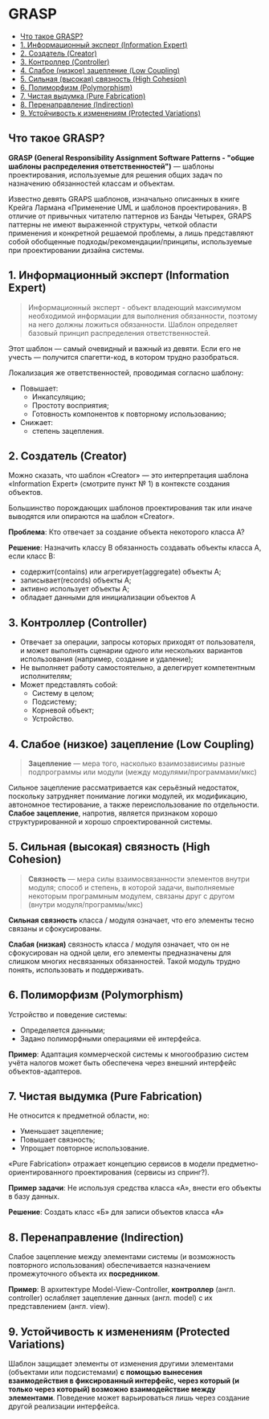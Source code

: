 # GRASP
- [Что такое GRASP?](#что-такое-grasp)
- [1. Информационный эксперт (Information Expert)](#1-информационный-эксперт-information-expert)
- [2. Создатель (Creator)](#2-создатель-creator)
- [3. Контроллер (Controller)](#3-контроллер-controller)
- [4. Слабое (низкое) зацепление (Low Coupling)](#4-слабое-низкое-зацепление-low-coupling)
- [5. Сильная (высокая) связность (High Cohesion)](#5-сильная-высокая-связность-high-cohesion)
- [6. Полиморфизм (Polymorphism)](#6-полиморфизм-polymorphism)
- [7. Чистая выдумка (Pure Fabrication)](#7-чистая-выдумка-pure-fabrication)
- [8. Перенаправление (Indirection)](#8-перенаправление-indirection)
- [9. Устойчивость к изменениям (Protected Variations)](#9-устойчивость-к-изменениям-protected-variations)

## Что такое GRASP?
__GRASP (General Responsibility Assignment Software Patterns - "общие шаблоны распределения ответственностей")__ — шаблоны проектирования, используемые для решения общих задач по назначению обязанностей классам и объектам.

Известно девять GRAPS шаблонов, изначально описанных в книге Крейга Лармана «Применение UML и шаблонов проектирования». В отличие от привычных читателю паттернов из Банды Четырех, GRAPS паттерны не имеют выраженной структуры, четкой области применения и конкретной решаемой проблемы, а лишь представляют собой обобщенные подходы/рекомендации/принципы, используемые при проектировании дизайна системы.

## 1. Информационный эксперт (Information Expert)
> Информационный эксперт - объект владеющий максимумом необходимой информации для выполнения обязанности, поэтому на него должны ложиться обязанности. Шаблон определяет базовый принцип распределения ответственностей.

Этот шаблон — самый очевидный и важный из девяти. Если его не учесть — получится спагетти-код, в котором трудно разобраться.

Локализация же ответственностей, проводимая согласно шаблону:
- Повышает:
    - Инкапсуляцию;
    - Простоту восприятия;
    - Готовность компонентов к повторному использованию;
- Снижает:
    - степень зацепления.

## 2. Создатель (Creator)
Можно сказать, что шаблон «Creator» — это интерпретация шаблона «Information Expert» (смотрите пункт № 1) в контексте создания объектов.

Большинство порождающих шаблонов проектирования так или иначе выводятся или опираются на шаблон «Creator».

__Проблема__: Кто отвечает за создание объекта некоторого класса A?

__Решение__: Назначить классу B обязанность создавать объекты класса A, если класс B:

- содержит(contains) или агрегирует(aggregate) объекты A;
- записывает(records) объекты A;
- активно использует объекты A;
- обладает данными для инициализации объектов A

## 3. Контроллер (Controller)
- Отвечает за операции, запросы которых приходят от пользователя, и может выполнять сценарии одного или нескольких вариантов использования (например, создание и удаление);
- Не выполняет работу самостоятельно, а делегирует компетентным исполнителям;
- Может представлять собой:
    - Систему в целом;
    - Подсистему;
    - Корневой объект;
    - Устройство.

## 4. Слабое (низкое) зацепление (Low Coupling)
>__Зацепление__ — мера того, насколько взаимозависимы разные подпрограммы или модули (между модулями/программами/мкс)

Сильное зацепление рассматривается как серьёзный недостаток, поскольку затрудняет понимание логики модулей, их модификацию, автономное тестирование, а также переиспользование по отдельности. __Слабое зацепление__, напротив, является признаком хорошо структурированной и хорошо спроектированной системы.

## 5. Сильная (высокая) связность (High Cohesion)
>__Связность__ — мера силы взаимосвязанности элементов внутри модуля; способ и степень, в которой задачи, выполняемые некоторым программным модулем, связаны друг с другом (внутри модуля/программы/мкс)

__Сильная связность__ класса / модуля означает, что его элементы тесно связаны и сфокусированы.

__Слабая (низкая)__ связность класса / модуля означает, что он не сфокусирован на одной цели, его элементы предназначены для слишком многих несвязанных обязанностей. Такой модуль трудно понять, использовать и поддерживать.


## 6. Полиморфизм (Polymorphism)
Устройство и поведение системы:
- Определяется данными;
- Задано полиморфными операциями её интерфейса.

__Пример__: Адаптация коммерческой системы к многообразию систем учёта налогов может быть обеспечена через внешний интерфейс объектов-адаптеров.

## 7. Чистая выдумка (Pure Fabrication)
Не относится к предметной области, но:
- Уменьшает зацепление;
- Повышает связность;
- Упрощает повторное использование.

«Pure Fabrication» отражает концепцию сервисов в модели предметно-ориентированного проектирования (сервисы из спринг?).

__Пример задачи__: Не используя средства класса «А», внести его объекты в базу данных.

__Решение__: Создать класс «Б» для записи объектов класса «А»

## 8. Перенаправление (Indirection)
Слабое зацепление между элементами системы (и возможность повторного использования) обеспечивается назначением промежуточного объекта их __посредником__.

__Пример__: В архитектуре Model-View-Controller, __контроллер__ (англ. controller) ослабляет зацепление данных (англ. model) с их представлением (англ. view).

## 9. Устойчивость к изменениям (Protected Variations)
Шаблон защищает элементы от изменения другими элементами (объектами или подсистемами) __с помощью вынесения взаимодействия в фиксированный интерфейс, через который (и только через который) возможно взаимодействие между элементами__. Поведение может варьироваться лишь через создание другой реализации интерфейса.